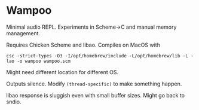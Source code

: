 # Wampoo

Minimal audio REPL. Experiments in Scheme→C and manual memory management.

Requires Chicken Scheme and libao. Compiles on MacOS with

```
csc -strict-types -O3 -I/opt/homebrew/include -L/opt/homebrew/lib -L -lao -o wampoo wampoo.scm
```

Might need different location for different OS.

Outputs silence. Modify `(thread-specific)` to make something happen.

libao response is sluggish even with small buffer sizes. Might go back to sndio.
